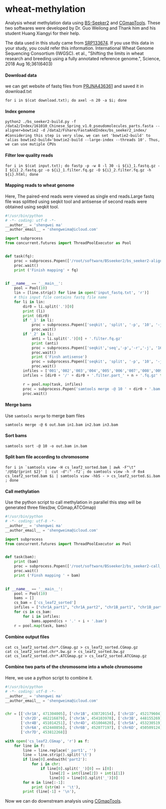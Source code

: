 # wheat-methylation
Analysis wheat methylation data using [BS-Seeker2](https://www.ncbi.nlm.nih.gov/pubmed/24206606) and [CGmapTools](https://www.ncbi.nlm.nih.gov/pubmed/28968643). These two softwares were developed by Dr. Guo Weilong and Thank him and his student Huang Xiangyi for their help.

The data used in this study came from [SRP133674](https://www.ncbi.nlm.nih.gov/bioproject/PRJNA436361). If you use this data in your study, you could refer this information.  International Wheat Genome Sequencing Consortium (IWGSC). et al., "Shifting the limits in wheat research and breeding using a fully annotated reference genome.", Science, 2018 Aug 16;361(6403)

#### Download data
we can get website of fastq files from [PRJNA436361](https://www.ebi.ac.uk/ena/data/view/PRJNA436361) and saved it in download.txt
```shell
for i in $(cat download.txt); do axel -n 20 -a $i; done
```
#### Index genome
```shell
python2 ./bs_seeker2-build.py -f /data2/Index/161010_Chinese_Spring_v1.0_pseudomolecules_parts.fasta --aligner=bowtie2 -d /data2/Fshare/FastaAndIndex/bs_seeker2_index/
#Considering this step is very slow，we can set 'bowtie2-build' to 'alias bowtie2-build='bowtie2-build --large-index --threads 10'. Thus, we can use mutiple CPUs
```
#### Filter low quality reads
```shell
for i in $(cat input.txt); do fastp -p -w 8 -l 30 -i ${i}_1.fastq.gz -I ${i}_2.fastq.gz -o ${i}_1.filter.fq.gz -O ${i}_2.filter.fq.gz -h ${i}.html; done
```
#### Mapping reads to wheat genome
Here, The paired-end reads were viewed as single end reads.Large fastq file was splitted using seqkit tool and antisense of second reads were obtained using seqkit tool.
```python
#!/usr/bin/python
# -*- coding: utf-8 -*-
__author__ = 'shengwei ma'
__author_email__ = 'shengweima@icloud.com'

import subprocess
from concurrent.futures import ThreadPoolExecutor as Pool


def task(fq):
    proc = subprocess.Popen(['/root/software/BSseeker2/bs_seeker2-align.py', '-i', fq, '-g', '/data2/Fshare/FastaAndIndex/IWGSC_v1.0_bwa/161010_Chinese_Spring_v1.0_pseudomolecules_parts.fasta', '-d', '/data2/Fshare/FastaAndIndex/bs_seeker2_index/', '--temp_dir=/data2/user_data/temp/', '--XSteve', '--aligner=bowtie2', '--bt2-p', '4', '--bt2--end-to-end', '--bt2--very-sensitive', '--bt2--dovetail', '-o', fq.split('fq')[0] + 'bam'], shell=False)
    proc.wait()
    print ('Finish mapping' + fq)

    
if __name__ == '__main__':
    pool = Pool(10)
    lin = [line.strip() for line in open('input_fastq.txt', 'r')]
    # this input file contains fastq file name 
    for li in lin:
        dir0 = li.split('.')[0]
        print (li)
        print (dir0)
        if '_1' in li:
            proc = subprocess.Popen(['seqkit', 'split', '-p', '10', '-j', '10', '-O', dir0, 'fastq/' + li], shell=False)
            proc.wait()
        if '_2' in li:
            anti = li.split('.')[0] + '.filter.fq.gz'
            print (anti)       
            proc = subprocess.Popen(['seqkit','seq','-p','-r','-j', '16', '-o', anti, 'fastq/' + li], shell=False)
            proc.wait()
            print ('Finsh antisense')
            proc = subprocess.Popen(['seqkit', 'split', '-p', '10', '-j', '10', '-O', dir0, anti], shell=False)
            proc.wait()
        infiles = ['001','002','003','004','005','006','007','008','009','010']
        infiles = [dir0 + '/' + dir0 + '.filter.part_' + n + '.fq.gz' for n in infiles]

        r = pool.map(task, infiles)
        proc = subprocess.Popen('samtools merge -@ 10 ' + dir0 + '.bam ' + dir0 + '/*.bam', shell=True)
        proc.wait()
```
#### Merge bams
Use `samtools merge` to merge bam files
```shell
samtools merge -@ 6 out.bam in1.bam in2.bam in3.bam
```
#### Sort bams
```shell
samtools sort -@ 10 -o out.bam in.bam
```
#### Split bam file according to chromosome
```shell
for i in `samtools view -H cs_leaf2_sorted.bam | awk -F"\t" '/@SQ/{print $2}' |  cut -d":" -f2`; do samtools view -h -F 0x4 cs_leaf2_sorted.bam $i | samtools view -hbS - > cs_leaf2_sorted.$i.bam ; done
```
#### Call methylation
Use the python script to call methylation in parallel
this step will be generated three files(bw, CGmap,ATCGmap)
```python
#!/usr/bin/python
# -*- coding: utf-8 -*-
__author__ = 'shengwei ma'
__author_email__ = 'shengweima@icloud.com'

import subprocess
from concurrent.futures import ThreadPoolExecutor as Pool


def task(bam):
    print (bam)
    proc = subprocess.Popen(['/root/software/BSseeker2/bs_seeker2-call_methylation.py', '-i', bam, '-o', bam.rstrip(".bam"), '--sorted', '-d', '/data2/Fshare/FastaAndIndex/bs_seeker2_index/161010_Chinese_Spring_v1.0_pseudomolecules_parts.fasta_bowtie2/', '-x'], shell=False)
    proc.wait()
    print ('Finsh mapping ' + bam)

    
if __name__ == '__main__':
    pool = Pool(10)
    bams = []
    cs_bam = ['cs_leaf2_sorted']
    infiles = ["chr1A_part1", "chr1A_part2", "chr1B_part1", "chr1B_part2", "chr1D_part1", "chr1D_part2", "chr2A_part1", "chr2A_part2", "chr2B_part1", "chr2B_part2", "chr2D_part1", "chr2D_part2", "chr3A_part1", "chr3A_part2", "chr3B_part1", "chr3B_part2", "chr3D_part1", "chr3D_part2", "chr4A_part1", "chr4A_part2", "chr4B_part1", "chr4B_part2", "chr4D_part1", "chr4D_part2", "chr5A_part1", "chr5A_part2", "chr5B_part1", "chr5B_part2", "chr5D_part1", "chr5D_part2", "chr6A_part1", "chr6A_part2", "chr6B_part1", "chr6B_part2", "chr6D_part1", "chr6D_part2", "chr7A_part1", "chr7A_part2", "chr7B_part1", "chr7B_part2", "chr7D_part1", "chr7D_part2", "chrUn"]
    for cs in cs_bam:
        for i in infiles:
            bams.append(cs + '.' + i + '.bam')
    r = pool.map(task, bams)
```
#### Combine output files
```shell
cat cs_leaf2_sorted.chr*.CGmap.gz > cs_leaf2_sorted.CGmap.gz
cat cs_leaf2_sorted.chr*.bw.gz > cs_leaf2_sorted.bw.gz
cat cs_leaf2_sorted.chr*.ATCGmap.gz > cs_leaf2_sorted.ATCGmap.gz
```
#### Combine two parts of the chromosome into a whole chromosome
Here, we use a python script to combine it.
```python
#!/usr/bin/python
# -*- coding: utf-8 -*-
__author__ = 'shengwei ma'
__author_email__ = 'shengweima@icloud.com'


chr = [['chr1A', 471304005], ['chr1B', 438720154], ['chr1D', 452179604], ['chr2A', 462376173], ['chr2B', 453218924],
       ['chr2D', 462216879], ['chr3A', 454103970], ['chr3B', 448155269], ['chr3D', 476235359], ['chr4A', 452555092],
       ['chr4B', 451014251], ['chr4D', 451004620], ['chr5A', 453230519], ['chr5B', 451372872], ['chr5D', 451901030],
       ['chr6A', 452440856], ['chr6B', 452077197], ['chr6D', 450509124], ['chr7A', 450046986], ['chr7B', 453822637],
       ['chr7D', 453812268]]

with open('cs_leaf2.CGmap', 'r') as f:
    for line in f:
        line = line.replace('_part1', '')
        line = line.strip().split('\t')
        if line[0].endswith('part2'):
            for i in chr:
                if line[0].split('_')[0] == i[0]:
                    line[2] = int(line[2]) + int(i[1])
                    line[0] = line[0].split('_')[0]
        for m in line[:-1]:
            print (str(m) + '\t'),
        print (line[-1] + '\n'),
```
Now we can do downstream analysis using [CGmapTools](https://www.ncbi.nlm.nih.gov/pubmed/28968643).
